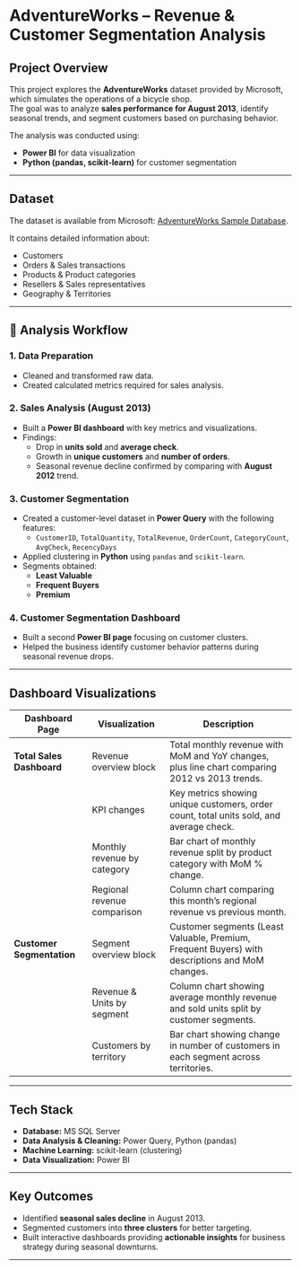 # AdventureWorks – Revenue & Customer Segmentation Analysis  

## Project Overview  
This project explores the **AdventureWorks** dataset provided by Microsoft, which simulates the operations of a bicycle shop.  
The goal was to analyze **sales performance for August 2013**, identify seasonal trends, and segment customers based on purchasing behavior.  

The analysis was conducted using:  
- **Power BI** for data visualization  
- **Python (pandas, scikit-learn)** for customer segmentation  

---

## Dataset  
The dataset is available from Microsoft: [AdventureWorks Sample Database](https://learn.microsoft.com/en-us/sql/samples/adventureworks-install-configure?view=sql-server-ver17&tabs=ssms).  

It contains detailed information about:  
- Customers  
- Orders & Sales transactions  
- Products & Product categories  
- Resellers & Sales representatives  
- Geography & Territories  

---

## 🔎 Analysis Workflow  

### 1. Data Preparation  
- Cleaned and transformed raw data.  
- Created calculated metrics required for sales analysis.  

### 2. Sales Analysis (August 2013)  
- Built a **Power BI dashboard** with key metrics and visualizations.  
- Findings:  
  - Drop in **units sold** and **average check**.  
  - Growth in **unique customers** and **number of orders**.  
  - Seasonal revenue decline confirmed by comparing with **August 2012** trend.  

### 3. Customer Segmentation  
- Created a customer-level dataset in **Power Query** with the following features:  
  - `CustomerID`, `TotalQuantity`, `TotalRevenue`, `OrderCount`, `CategoryCount`, `AvgCheck`, `RecencyDays`  
- Applied clustering in **Python** using `pandas` and `scikit-learn`.  
- Segments obtained:  
  - **Least Valuable**  
  - **Frequent Buyers**  
  - **Premium**  

### 4. Customer Segmentation Dashboard  
- Built a second **Power BI page** focusing on customer clusters.  
- Helped the business identify customer behavior patterns during seasonal revenue drops.  

---

## Dashboard Visualizations  

| **Dashboard Page** | **Visualization** | **Description** |
|---------------------|-------------------|-----------------|
| **Total Sales Dashboard** | Revenue overview block | Total monthly revenue with MoM and YoY changes, plus line chart comparing 2012 vs 2013 trends. |
| | KPI changes | Key metrics showing unique customers, order count, total units sold, and average check. |
| | Monthly revenue by category | Bar chart of monthly revenue split by product category with MoM % change. |
| | Regional revenue comparison | Column chart comparing this month’s regional revenue vs previous month. |
| **Customer Segmentation** | Segment overview block | Customer segments (Least Valuable, Premium, Frequent Buyers) with descriptions and MoM changes. |
| | Revenue & Units by segment | Column chart showing average monthly revenue and sold units split by customer segments. |
| | Customers by territory | Bar chart showing change in number of customers in each segment across territories. |


---

## Tech Stack  
- **Database:** MS SQL Server  
- **Data Analysis & Cleaning:** Power Query, Python (pandas)  
- **Machine Learning:** scikit-learn (clustering)  
- **Data Visualization:** Power BI  

---

## Key Outcomes  
- Identified **seasonal sales decline** in August 2013.  
- Segmented customers into **three clusters** for better targeting.  
- Built interactive dashboards providing **actionable insights** for business strategy during seasonal downturns.  

---

